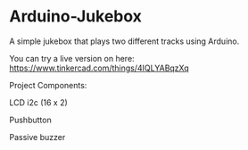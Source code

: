 # Arduino-Jukebox
A simple jukebox that plays two different tracks using Arduino.

You can try a live version on here: https://www.tinkercad.com/things/4IQLYABqzXq

Project Components:

LCD i2c (16 x 2)

Pushbutton

Passive buzzer
